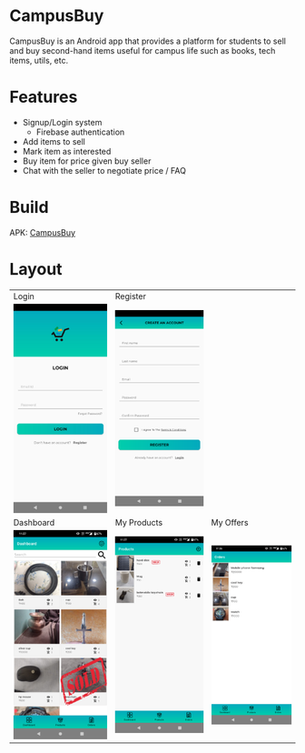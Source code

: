 # CampusBuy

CampusBuy is an Android app that provides a platform for students to sell and buy second-hand items useful for campus life such as books, tech items, utils, etc.

# Features
- Signup/Login system
  - Firebase authentication
- Add items to sell
- Mark item as interested
- Buy item for price given buy seller
- Chat with the seller to negotiate price / FAQ

# Build
APK: [CampusBuy](https://github.com/Necromancer376/CampusBuy/blob/master/Documentation/app-debug.apk)



# Layout
<table>
  <tr>
    <td>Login</td>
    <td>Register</td>
  </tr>
  <tr>
    <td><img src = "https://github.com/Necromancer376/CampusBuy/blob/master/Documentation/image_login.jpeg"/></td>
    <td><img src = "https://github.com/Necromancer376/CampusBuy/blob/master/Documentation/image_register.png" /></td>
  </tr>
  <tr>
    <td>Dashboard</td>
    <td>My Products</td>
    <td>My Offers</td>
  </tr>
  <tr>
    <td><img src = "https://github.com/Necromancer376/CampusBuy/blob/master/Documentation/image_dashboard.png" /></td>
    <td><img src = "https://github.com/Necromancer376/CampusBuy/blob/master/Documentation/image_myproducts.png"/></td>
    <td><img src = "https://github.com/Necromancer376/CampusBuy/blob/master/Documentation/image_myoffers.png" /></td>
  </tr>
</table>
